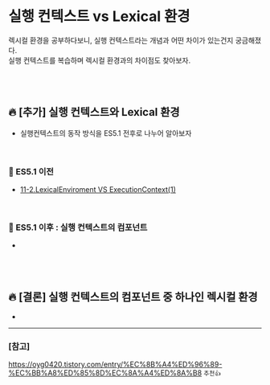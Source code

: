 # 실행 컨텍스트 vs Lexical 환경
렉시컬 환경을 공부하다보니, 실행 컨텍스트라는 개념과 어떤 차이가 있는건지 궁금해졌다. <br>
실행 컨텍스트를 복습하며 렉시컬 환경과의 차이점도 찾아보자.

<br>
<br>

## 🔥 [추가] 실행 컨텍스트와 Lexical 환경
- 실행컨텍스트의 동작 방식을 ES5.1 전후로 나누어 알아보자

<br>

### 🚀 ES5.1 이전 
- <a href = "https://github.com/dev-ku/Today-I-Learned/blob/main/javascript/11-2.LexicalEnviroment%20VS%20ExecutionContext(1).md">11-2.LexicalEnviroment VS ExecutionContext(1)</a>

<br>

### 🚀 ES5.1 이후 : 실행 컨텍스트의 컴포넌트

- 


<br>
<br>

## 🔥 [결론] 실행 컨텍스트의 컴포넌트 중 하나인 렉시컬 환경

- 





<hr>

### [참고]
https://oyg0420.tistory.com/entry/%EC%8B%A4%ED%96%89-%EC%BB%A8%ED%85%8D%EC%8A%A4%ED%8A%B8 `추천👍`


